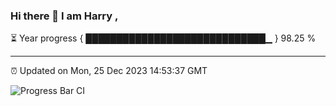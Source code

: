 ### Hi there 👋 I am Harry , 

⏳ Year progress { █████████████████████████████▁ } 98.25 %

---

⏰ Updated on Mon, 25 Dec 2023 14:53:37 GMT

![Progress Bar CI](https://github.com/duykhang68/duykhang68/workflows/Progress%20Bar%20CI/badge.svg)
